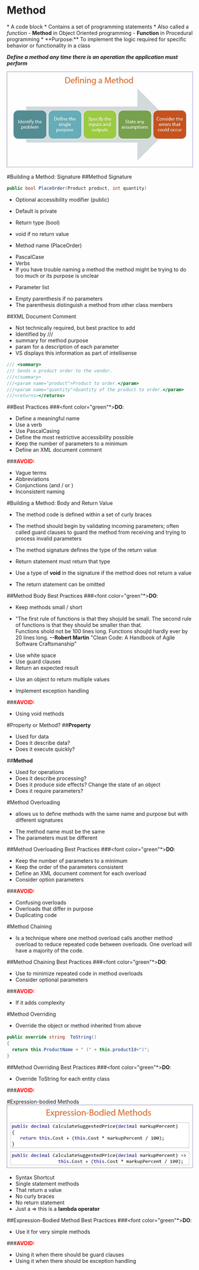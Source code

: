<H1>Method</H1>
* A code block
* Contains a set of programming statements
* Also called a <i>function</i>
 - <b>Method</b> in Object Oriented programming
 - <b>Function</b> in Procedural programming
* **Purpose:** To implement the logic required for specific behavior or functionality in a class

**_Define a <b>method</b> any time there is an operation the application must perform_**

![Define a Method](img/Methods.jpg)

#Building a Method: Signature
##Method Signature
```csharp
public bool PlaceOrder(Product product, int quantity)
```
* Optional accessibility modifier (public)
 - Default is private
* Return type (bool)
 - void if no return value
* Method name (PlaceOrder)
 - PascalCase
 - Verbs
 - If you have trouble naming a method the method might be trying to do too much or its purpose is unclear
* Parameter list
 - Empty parenthesis if no parameters
 - The parenthesis distinguish a method from other class members
 
##XML Document Comment
* Not technically required, but best practice to add
* Identified by ///
* summary for method purpose
* param for a description of each parameter
* VS displays this information as part of intellisense

```csharp
/// <summary>
/// Sends a product order to the vendor.
///</summary>
///<param name="product">Product to order.</param>
///<param name="quantity">Quantity of the product to order.</param>
///<returns></returns>
```

##Best Practices
###<font color="green"*>**DO**</font>:
* Define a meaningful name
* Use a verb
* Use PascalCasing
* Define the most restrictive accessibility possible
* Keep the number of parameters to a minimum
* Define an XML document comment

###<font color="red">**AVOID:**</font>
* Vague terms
* Abbreviations
* Conjunctions (and / or )
* Inconsistent naming


#Building a Method: Body and Return Value
* The method code is defined within a set of curly braces
* The method should begin by validating incoming parameters; often called guard clauses to guard the method from receiving and trying to process invalid parameters

* The method signature defines the type of the return value
 - Return statement must return that type
* Use a type of **void** in the signature if the method does not return a value
 - The return statement can be omitted

##Method Body Best Practices
###<font color="green"*>**DO**</font>:
* Keep methods small / short
 - "The first rule of functions is that they shojuld be small.  The second rule of functions is that they should be smaller than that.  
   Functions shold not be 100 lines long. Functions shoujld hardly ever by 20 lines long. **--Robert Martin** "Clean Code: A Handbook of Agile Software Craftsmanship"
* Use white space
* Use guard clauses
* Return an expected result
 - Use an object to return multiple values
* Implement exception handling

###<font color="red">**AVOID:**</font>
* Using void methods

#Property or Method?
##<b>Property</b>
* Used for data
* Does it describe data?
* Does it execute quickly?

##<b>Method</b>
* Used for operations
* Does it describe processing?
* Does it produce side effects? Change the state of an object
* Does it require parameters?

#Method Overloading
* allows us to define methods with the same name and purpose but with different signatures
 - The method name must be the same
 - The parameters must be different

##Method Overloading Best Practices
###<font color="green"*>**DO**</font>:
* Keep the number of parameters to a minimum
* Keep the order of the parameters consistent
* Define an XML document comment for each overload
* Consider option parameters

###<font color="red">**AVOID:**</font>
* Confusing overloads
* Overloads that differ in purpose
* Duplicating code

#Method Chaining
* Is a technique where one method overload calls another method overload to reduce repeated code between overloads.  One overload will have a majority of the code.

##Method Chaining Best Practices
###<font color="green"*>**DO**</font>:
* Use to minimize repeated code in method overloads
* Consider optional parameters

###<font color="red">**AVOID:**</font>
* If it adds complexity

#Method Overriding
* Override the object or method inherited from above
```csharp
public override string  ToString()
{
  return this.ProductName + " (" + this.productId+")";
}
```
##Method Overriding Best Practices
###<font color="green"*>**DO**</font>:
* Override ToString for each entity class

###<font color="red">**AVOID:**</font>

#Expression-bodied Methods
![Expression Bodied Methods](img/ExpressionBodiedMethods.JPG)
* Syntax Shortcut
* Single statement methods
* That return a value
* No curly braces
* No return statement
* Just a => this is a <b>lambda operator</b>

##Expression-Bodied Method Best Practices
###<font color="green"*>**DO**</font>:
* Use it for very simple methods

###<font color="red">**AVOID:**</font>
* Using it when there should be guard clauses
* Using it when there should be exception handling